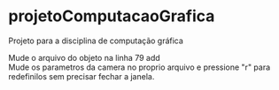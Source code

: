 # projetoComputacaoGrafica
Projeto para a disciplina de computação gráfica

Mude o arquivo do objeto na linha 79 add<br/>
Mude os parametros da camera no proprio arquivo e pressione "r" para redefinilos sem precisar fechar a janela.
